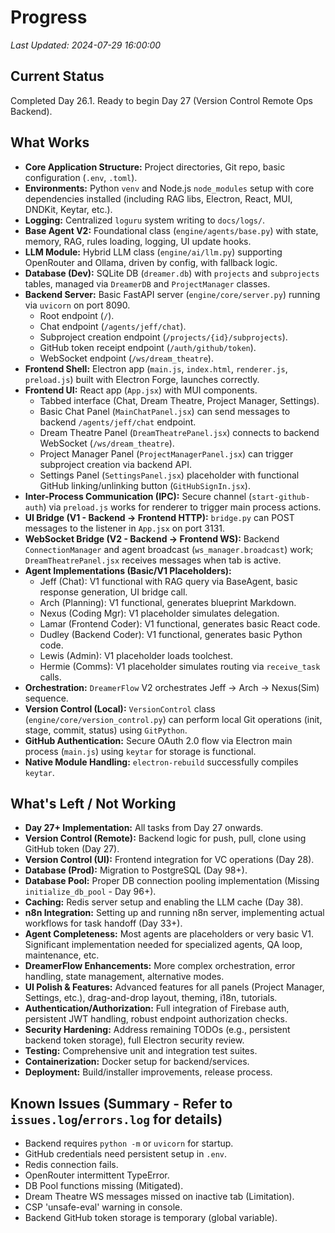 # Progress

*Last Updated: 2024-07-29 16:00:00*

## Current Status

Completed Day 26.1. Ready to begin Day 27 (Version Control Remote Ops Backend).

## What Works

- **Core Application Structure:** Project directories, Git repo, basic configuration (`.env`, `.toml`).
- **Environments:** Python `venv` and Node.js `node_modules` setup with core dependencies installed (including RAG libs, Electron, React, MUI, DNDKit, Keytar, etc.).
- **Logging:** Centralized `loguru` system writing to `docs/logs/`.
- **Base Agent V2:** Foundational class (`engine/agents/base.py`) with state, memory, RAG, rules loading, logging, UI update hooks.
- **LLM Module:** Hybrid LLM class (`engine/ai/llm.py`) supporting OpenRouter and Ollama, driven by config, with fallback logic.
- **Database (Dev):** SQLite DB (`dreamer.db`) with `projects` and `subprojects` tables, managed via `DreamerDB` and `ProjectManager` classes.
- **Backend Server:** Basic FastAPI server (`engine/core/server.py`) running via `uvicorn` on port 8090.
    - Root endpoint (`/`).
    - Chat endpoint (`/agents/jeff/chat`).
    - Subproject creation endpoint (`/projects/{id}/subprojects`).
    - GitHub token receipt endpoint (`/auth/github/token`).
    - WebSocket endpoint (`/ws/dream_theatre`).
- **Frontend Shell:** Electron app (`main.js`, `index.html`, `renderer.js`, `preload.js`) built with Electron Forge, launches correctly.
- **Frontend UI:** React app (`App.jsx`) with MUI components.
    - Tabbed interface (Chat, Dream Theatre, Project Manager, Settings).
    - Basic Chat Panel (`MainChatPanel.jsx`) can send messages to backend `/agents/jeff/chat` endpoint.
    - Dream Theatre Panel (`DreamTheatrePanel.jsx`) connects to backend WebSocket (`/ws/dream_theatre`).
    - Project Manager Panel (`ProjectManagerPanel.jsx`) can trigger subproject creation via backend API.
    - Settings Panel (`SettingsPanel.jsx`) placeholder with functional GitHub linking/unlinking button (`GitHubSignIn.jsx`).
- **Inter-Process Communication (IPC):** Secure channel (`start-github-auth`) via `preload.js` works for renderer to trigger main process actions.
- **UI Bridge (V1 - Backend -> Frontend HTTP):** `bridge.py` can POST messages to the listener in `App.jsx` on port 3131.
- **WebSocket Bridge (V2 - Backend -> Frontend WS):** Backend `ConnectionManager` and agent broadcast (`ws_manager.broadcast`) work; `DreamTheatrePanel.jsx` receives messages when tab is active.
- **Agent Implementations (Basic/V1 Placeholders):**
    - Jeff (Chat): V1 functional with RAG query via BaseAgent, basic response generation, UI bridge call.
    - Arch (Planning): V1 functional, generates blueprint Markdown.
    - Nexus (Coding Mgr): V1 placeholder simulates delegation.
    - Lamar (Frontend Coder): V1 functional, generates basic React code.
    - Dudley (Backend Coder): V1 functional, generates basic Python code.
    - Lewis (Admin): V1 placeholder loads toolchest.
    - Hermie (Comms): V1 placeholder simulates routing via `receive_task` calls.
- **Orchestration:** `DreamerFlow` V2 orchestrates Jeff -> Arch -> Nexus(Sim) sequence.
- **Version Control (Local):** `VersionControl` class (`engine/core/version_control.py`) can perform local Git operations (init, stage, commit, status) using `GitPython`.
- **GitHub Authentication:** Secure OAuth 2.0 flow via Electron main process (`main.js`) using `keytar` for storage is functional.
- **Native Module Handling:** `electron-rebuild` successfully compiles `keytar`.

## What's Left / Not Working

- **Day 27+ Implementation:** All tasks from Day 27 onwards.
- **Version Control (Remote):** Backend logic for push, pull, clone using GitHub token (Day 27).
- **Version Control (UI):** Frontend integration for VC operations (Day 28).
- **Database (Prod):** Migration to PostgreSQL (Day 98+).
- **Database Pool:** Proper DB connection pooling implementation (Missing `initialize_db_pool` - Day 96+).
- **Caching:** Redis server setup and enabling the LLM cache (Day 38).
- **n8n Integration:** Setting up and running n8n server, implementing actual workflows for task handoff (Day 33+).
- **Agent Completeness:** Most agents are placeholders or very basic V1. Significant implementation needed for specialized agents, QA loop, maintenance, etc.
- **DreamerFlow Enhancements:** More complex orchestration, error handling, state management, alternative modes.
- **UI Polish & Features:** Advanced features for all panels (Project Manager, Settings, etc.), drag-and-drop layout, theming, i18n, tutorials.
- **Authentication/Authorization:** Full integration of Firebase auth, persistent JWT handling, robust endpoint authorization checks.
- **Security Hardening:** Address remaining TODOs (e.g., persistent backend token storage), full Electron security review.
- **Testing:** Comprehensive unit and integration test suites.
- **Containerization:** Docker setup for backend/services.
- **Deployment:** Build/installer improvements, release process.

## Known Issues (Summary - Refer to `issues.log`/`errors.log` for details)

- Backend requires `python -m` or `uvicorn` for startup.
- GitHub credentials need persistent setup in `.env`.
- Redis connection fails.
- OpenRouter intermittent TypeError.
- DB Pool functions missing (Mitigated).
- Dream Theatre WS messages missed on inactive tab (Limitation).
- CSP 'unsafe-eval' warning in console.
- Backend GitHub token storage is temporary (global variable).
